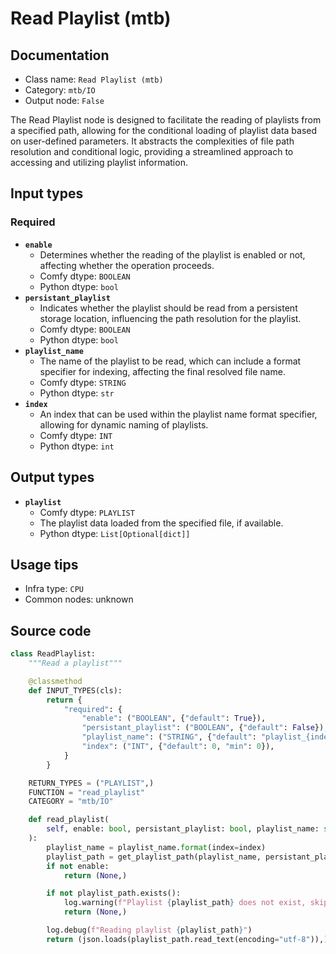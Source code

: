 # Read Playlist (mtb)
## Documentation
- Class name: `Read Playlist (mtb)`
- Category: `mtb/IO`
- Output node: `False`

The Read Playlist node is designed to facilitate the reading of playlists from a specified path, allowing for the conditional loading of playlist data based on user-defined parameters. It abstracts the complexities of file path resolution and conditional logic, providing a streamlined approach to accessing and utilizing playlist information.
## Input types
### Required
- **`enable`**
    - Determines whether the reading of the playlist is enabled or not, affecting whether the operation proceeds.
    - Comfy dtype: `BOOLEAN`
    - Python dtype: `bool`
- **`persistant_playlist`**
    - Indicates whether the playlist should be read from a persistent storage location, influencing the path resolution for the playlist.
    - Comfy dtype: `BOOLEAN`
    - Python dtype: `bool`
- **`playlist_name`**
    - The name of the playlist to be read, which can include a format specifier for indexing, affecting the final resolved file name.
    - Comfy dtype: `STRING`
    - Python dtype: `str`
- **`index`**
    - An index that can be used within the playlist name format specifier, allowing for dynamic naming of playlists.
    - Comfy dtype: `INT`
    - Python dtype: `int`
## Output types
- **`playlist`**
    - Comfy dtype: `PLAYLIST`
    - The playlist data loaded from the specified file, if available.
    - Python dtype: `List[Optional[dict]]`
## Usage tips
- Infra type: `CPU`
- Common nodes: unknown


## Source code
```python
class ReadPlaylist:
    """Read a playlist"""

    @classmethod
    def INPUT_TYPES(cls):
        return {
            "required": {
                "enable": ("BOOLEAN", {"default": True}),
                "persistant_playlist": ("BOOLEAN", {"default": False}),
                "playlist_name": ("STRING", {"default": "playlist_{index:04d}"}),
                "index": ("INT", {"default": 0, "min": 0}),
            }
        }

    RETURN_TYPES = ("PLAYLIST",)
    FUNCTION = "read_playlist"
    CATEGORY = "mtb/IO"

    def read_playlist(
        self, enable: bool, persistant_playlist: bool, playlist_name: str, index: int
    ):
        playlist_name = playlist_name.format(index=index)
        playlist_path = get_playlist_path(playlist_name, persistant_playlist)
        if not enable:
            return (None,)

        if not playlist_path.exists():
            log.warning(f"Playlist {playlist_path} does not exist, skipping")
            return (None,)

        log.debug(f"Reading playlist {playlist_path}")
        return (json.loads(playlist_path.read_text(encoding="utf-8")),)

```
